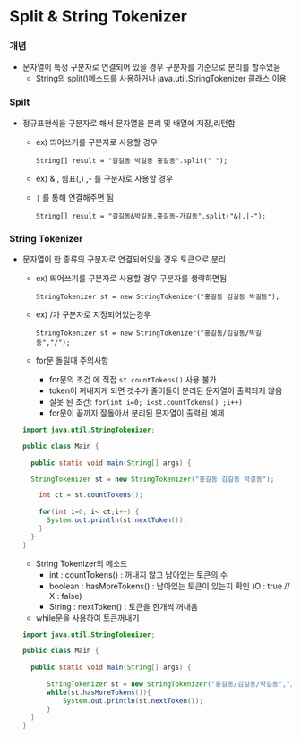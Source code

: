 # Split & String Tokenizer

### 개념

- 문자열이 특정 구분자로 연결되어 있을 경우 구분자를 기준으로 분리를 할수있음
  - String의 split()메소드를 사용하거나 java.util.StringTokenizer 클래스 이용

### Spilt

- 정규표현식을 구분자로 해서 문자열을 분리 및 배열에 저장,리턴함

  - ex) 띄어쓰기를 구분자로 사용할 경우

    `String[] result = "길길동 박길동 홍길동".split(" ");`

  - ex) & , 쉼표(,) ,- 를 구분자로 사용할 경우

  - `|` 를 통해 연결해주면 됨

    `String[] result = "길길동&박길동,홍길동-가길동".split("&|,|-");`

### String Tokenizer

- 문자열이 한 종류의 구분자로 연결되어있을 경우 토큰으로 분리

  - ex) 띄어쓰기를 구분자로 사용할 경우 구분자를 생략하면됨

    `StringTokenizer st = new StringTokenizer("홍길동 김길동 박길동");`

  - ex) /가 구분자로 지정되어있는경우

    `StringTokenizer st = new StringTokenizer("홍길동/김길동/박길동","/");`

  - for문 돌릴때 주의사항

    - for문의 조건 에 직접 `st.countTokens()` 사용 불가
    - token이 꺼내지게 되면 갯수가 줄어들어 분리된 문자열이 출력되지 않음
    - 잘못 된 조건:  `for(int i=0; i<st.countTokens() ;i++)`
    - for문이 끝까지 잘돌아서 분리된 문자열이 출력된 예제

  ```java
  import java.util.StringTokenizer;
  
  public class Main {
   
    public static void main(String[] args) {	
  
  	StringTokenizer st = new StringTokenizer("홍길동 김길동 박길동");
  
      int ct = st.countTokens();
      
      for(int i=0; i< ct;i++) {
      	System.out.println(st.nextToken());
      }
    }
  }
  ```

  - String Tokenizer의 메소드
    - int : countTokens() : 꺼내지 않고 남아있는 토큰의 수
    - boolean : hasMoreTokens() : 남아있는 토큰이 있는지 확인 (O : true // X : false)
    - String : nextToken() : 토큰을 한개씩 꺼내옴
  - while문을 사용하여 토큰꺼내기

  ```java
  import java.util.StringTokenizer;
  
  public class Main {
   
    public static void main(String[] args) {	
   
        StringTokenizer st = new StringTokenizer("홍길동/김길동/박길동","/");
        while(st.hasMoreTokens()){
            System.out.println(st.nextToken());
        }
    }
  }
  ```

  